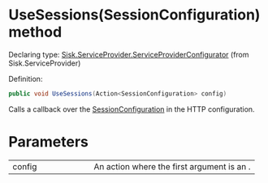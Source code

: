 <!--

Copyrights 2023 Sisk Framework - CypherPotato
Published under MIT license

!!! DO NOT EDIT THIS FILE !!!
This file was generated by a tool in the Sisk package. To edit the information in this documentation,
edit the XML documentation present in the Sisk source code.

-->


# UseSessions(SessionConfiguration) method

Declaring type: [Sisk.ServiceProvider.ServiceProviderConfigurator](/read?q=/contents/spec/Sisk.ServiceProvider.ServiceProviderConfigurator.md) (from Sisk.ServiceProvider)


Definition:

```cs
public void UseSessions(Action<SessionConfiguration> config)
```

Calls a callback over the <a href="/read?q=/contents/spec/Sisk.Core.Sessions.SessionConfiguration.md">SessionConfiguration</a> in the HTTP configuration.


# Parameters

<table>
    <tbody>
<tr>
    <td width="33%">config</td>
    <td>An action where the first argument is an .</td>
</tr>
    </tbody>
</table>
